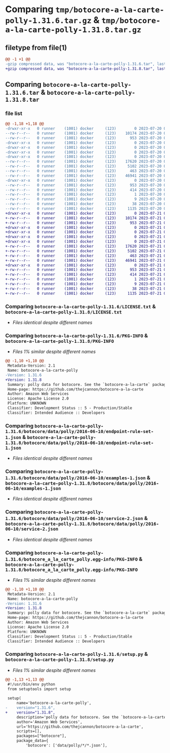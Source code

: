 # Comparing `tmp/botocore-a-la-carte-polly-1.31.6.tar.gz` & `tmp/botocore-a-la-carte-polly-1.31.8.tar.gz`

## filetype from file(1)

```diff
@@ -1 +1 @@
-gzip compressed data, was "botocore-a-la-carte-polly-1.31.6.tar", last modified: Thu Jul 20 01:20:35 2023, max compression
+gzip compressed data, was "botocore-a-la-carte-polly-1.31.8.tar", last modified: Fri Jul 21 01:21:45 2023, max compression
```

## Comparing `botocore-a-la-carte-polly-1.31.6.tar` & `botocore-a-la-carte-polly-1.31.8.tar`

### file list

```diff
@@ -1,18 +1,18 @@
-drwxr-xr-x   0 runner    (1001) docker     (123)        0 2023-07-20 01:20:35.690840 botocore-a-la-carte-polly-1.31.6/
--rw-r--r--   0 runner    (1001) docker     (123)    10174 2023-07-20 01:20:35.000000 botocore-a-la-carte-polly-1.31.6/LICENSE.txt
--rw-r--r--   0 runner    (1001) docker     (123)      953 2023-07-20 01:20:35.690840 botocore-a-la-carte-polly-1.31.6/PKG-INFO
-drwxr-xr-x   0 runner    (1001) docker     (123)        0 2023-07-20 01:20:35.690840 botocore-a-la-carte-polly-1.31.6/botocore/
-drwxr-xr-x   0 runner    (1001) docker     (123)        0 2023-07-20 01:20:35.690840 botocore-a-la-carte-polly-1.31.6/botocore/data/
-drwxr-xr-x   0 runner    (1001) docker     (123)        0 2023-07-20 01:20:35.690840 botocore-a-la-carte-polly-1.31.6/botocore/data/polly/
-drwxr-xr-x   0 runner    (1001) docker     (123)        0 2023-07-20 01:20:35.690840 botocore-a-la-carte-polly-1.31.6/botocore/data/polly/2016-06-10/
--rw-r--r--   0 runner    (1001) docker     (123)    17620 2023-07-20 01:19:55.000000 botocore-a-la-carte-polly-1.31.6/botocore/data/polly/2016-06-10/endpoint-rule-set-1.json
--rw-r--r--   0 runner    (1001) docker     (123)     5102 2023-07-20 01:19:55.000000 botocore-a-la-carte-polly-1.31.6/botocore/data/polly/2016-06-10/examples-1.json
--rw-r--r--   0 runner    (1001) docker     (123)      463 2023-07-20 01:19:55.000000 botocore-a-la-carte-polly-1.31.6/botocore/data/polly/2016-06-10/paginators-1.json
--rw-r--r--   0 runner    (1001) docker     (123)    46941 2023-07-20 01:19:55.000000 botocore-a-la-carte-polly-1.31.6/botocore/data/polly/2016-06-10/service-2.json
-drwxr-xr-x   0 runner    (1001) docker     (123)        0 2023-07-20 01:20:35.690840 botocore-a-la-carte-polly-1.31.6/botocore_a_la_carte_polly.egg-info/
--rw-r--r--   0 runner    (1001) docker     (123)      953 2023-07-20 01:20:35.000000 botocore-a-la-carte-polly-1.31.6/botocore_a_la_carte_polly.egg-info/PKG-INFO
--rw-r--r--   0 runner    (1001) docker     (123)      414 2023-07-20 01:20:35.000000 botocore-a-la-carte-polly-1.31.6/botocore_a_la_carte_polly.egg-info/SOURCES.txt
--rw-r--r--   0 runner    (1001) docker     (123)        1 2023-07-20 01:20:35.000000 botocore-a-la-carte-polly-1.31.6/botocore_a_la_carte_polly.egg-info/dependency_links.txt
--rw-r--r--   0 runner    (1001) docker     (123)        9 2023-07-20 01:20:35.000000 botocore-a-la-carte-polly-1.31.6/botocore_a_la_carte_polly.egg-info/top_level.txt
--rw-r--r--   0 runner    (1001) docker     (123)       38 2023-07-20 01:20:35.690840 botocore-a-la-carte-polly-1.31.6/setup.cfg
--rw-r--r--   0 runner    (1001) docker     (123)     1135 2023-07-20 01:20:35.000000 botocore-a-la-carte-polly-1.31.6/setup.py
+drwxr-xr-x   0 runner    (1001) docker     (123)        0 2023-07-21 01:21:45.611379 botocore-a-la-carte-polly-1.31.8/
+-rw-r--r--   0 runner    (1001) docker     (123)    10174 2023-07-21 01:21:45.000000 botocore-a-la-carte-polly-1.31.8/LICENSE.txt
+-rw-r--r--   0 runner    (1001) docker     (123)      953 2023-07-21 01:21:45.611379 botocore-a-la-carte-polly-1.31.8/PKG-INFO
+drwxr-xr-x   0 runner    (1001) docker     (123)        0 2023-07-21 01:21:45.607380 botocore-a-la-carte-polly-1.31.8/botocore/
+drwxr-xr-x   0 runner    (1001) docker     (123)        0 2023-07-21 01:21:45.607380 botocore-a-la-carte-polly-1.31.8/botocore/data/
+drwxr-xr-x   0 runner    (1001) docker     (123)        0 2023-07-21 01:21:45.607380 botocore-a-la-carte-polly-1.31.8/botocore/data/polly/
+drwxr-xr-x   0 runner    (1001) docker     (123)        0 2023-07-21 01:21:45.611379 botocore-a-la-carte-polly-1.31.8/botocore/data/polly/2016-06-10/
+-rw-r--r--   0 runner    (1001) docker     (123)    17620 2023-07-21 01:21:06.000000 botocore-a-la-carte-polly-1.31.8/botocore/data/polly/2016-06-10/endpoint-rule-set-1.json
+-rw-r--r--   0 runner    (1001) docker     (123)     5102 2023-07-21 01:21:06.000000 botocore-a-la-carte-polly-1.31.8/botocore/data/polly/2016-06-10/examples-1.json
+-rw-r--r--   0 runner    (1001) docker     (123)      463 2023-07-21 01:21:06.000000 botocore-a-la-carte-polly-1.31.8/botocore/data/polly/2016-06-10/paginators-1.json
+-rw-r--r--   0 runner    (1001) docker     (123)    46941 2023-07-21 01:21:06.000000 botocore-a-la-carte-polly-1.31.8/botocore/data/polly/2016-06-10/service-2.json
+drwxr-xr-x   0 runner    (1001) docker     (123)        0 2023-07-21 01:21:45.611379 botocore-a-la-carte-polly-1.31.8/botocore_a_la_carte_polly.egg-info/
+-rw-r--r--   0 runner    (1001) docker     (123)      953 2023-07-21 01:21:45.000000 botocore-a-la-carte-polly-1.31.8/botocore_a_la_carte_polly.egg-info/PKG-INFO
+-rw-r--r--   0 runner    (1001) docker     (123)      414 2023-07-21 01:21:45.000000 botocore-a-la-carte-polly-1.31.8/botocore_a_la_carte_polly.egg-info/SOURCES.txt
+-rw-r--r--   0 runner    (1001) docker     (123)        1 2023-07-21 01:21:45.000000 botocore-a-la-carte-polly-1.31.8/botocore_a_la_carte_polly.egg-info/dependency_links.txt
+-rw-r--r--   0 runner    (1001) docker     (123)        9 2023-07-21 01:21:45.000000 botocore-a-la-carte-polly-1.31.8/botocore_a_la_carte_polly.egg-info/top_level.txt
+-rw-r--r--   0 runner    (1001) docker     (123)       38 2023-07-21 01:21:45.611379 botocore-a-la-carte-polly-1.31.8/setup.cfg
+-rw-r--r--   0 runner    (1001) docker     (123)     1135 2023-07-21 01:21:45.000000 botocore-a-la-carte-polly-1.31.8/setup.py
```

### Comparing `botocore-a-la-carte-polly-1.31.6/LICENSE.txt` & `botocore-a-la-carte-polly-1.31.8/LICENSE.txt`

 * *Files identical despite different names*

### Comparing `botocore-a-la-carte-polly-1.31.6/PKG-INFO` & `botocore-a-la-carte-polly-1.31.8/PKG-INFO`

 * *Files 1% similar despite different names*

```diff
@@ -1,10 +1,10 @@
 Metadata-Version: 2.1
 Name: botocore-a-la-carte-polly
-Version: 1.31.6
+Version: 1.31.8
 Summary: polly data for botocore. See the `botocore-a-la-carte` package for more info.
 Home-page: https://github.com/thejcannon/botocore-a-la-carte
 Author: Amazon Web Services
 License: Apache License 2.0
 Platform: UNKNOWN
 Classifier: Development Status :: 5 - Production/Stable
 Classifier: Intended Audience :: Developers
```

### Comparing `botocore-a-la-carte-polly-1.31.6/botocore/data/polly/2016-06-10/endpoint-rule-set-1.json` & `botocore-a-la-carte-polly-1.31.8/botocore/data/polly/2016-06-10/endpoint-rule-set-1.json`

 * *Files identical despite different names*

### Comparing `botocore-a-la-carte-polly-1.31.6/botocore/data/polly/2016-06-10/examples-1.json` & `botocore-a-la-carte-polly-1.31.8/botocore/data/polly/2016-06-10/examples-1.json`

 * *Files identical despite different names*

### Comparing `botocore-a-la-carte-polly-1.31.6/botocore/data/polly/2016-06-10/service-2.json` & `botocore-a-la-carte-polly-1.31.8/botocore/data/polly/2016-06-10/service-2.json`

 * *Files identical despite different names*

### Comparing `botocore-a-la-carte-polly-1.31.6/botocore_a_la_carte_polly.egg-info/PKG-INFO` & `botocore-a-la-carte-polly-1.31.8/botocore_a_la_carte_polly.egg-info/PKG-INFO`

 * *Files 1% similar despite different names*

```diff
@@ -1,10 +1,10 @@
 Metadata-Version: 2.1
 Name: botocore-a-la-carte-polly
-Version: 1.31.6
+Version: 1.31.8
 Summary: polly data for botocore. See the `botocore-a-la-carte` package for more info.
 Home-page: https://github.com/thejcannon/botocore-a-la-carte
 Author: Amazon Web Services
 License: Apache License 2.0
 Platform: UNKNOWN
 Classifier: Development Status :: 5 - Production/Stable
 Classifier: Intended Audience :: Developers
```

### Comparing `botocore-a-la-carte-polly-1.31.6/setup.py` & `botocore-a-la-carte-polly-1.31.8/setup.py`

 * *Files 1% similar despite different names*

```diff
@@ -1,13 +1,13 @@
 #!/usr/bin/env python
 from setuptools import setup
 
 setup(
     name='botocore-a-la-carte-polly',
-    version="1.31.6",
+    version="1.31.8",
     description='polly data for botocore. See the `botocore-a-la-carte` package for more info.',
     author='Amazon Web Services',
     url='https://github.com/thejcannon/botocore-a-la-carte',
     scripts=[],
     packages=["botocore"],
     package_data={
         'botocore': ['data/polly/*/*.json'],
```

